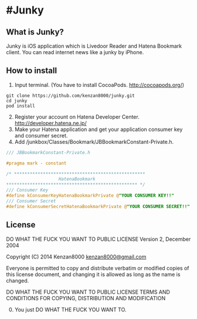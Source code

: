 #Junky
===============

## What is Junky?
Junky is iOS application which is Livedoor Reader and Hatena Bookmark client.
You can read internet news like a junky by iPhone.

## How to install
1. Input terminal. (You have to install CocoaPods. http://cocoapods.org/)
```terminal
git clone https://github.com/kenzan8000/junky.git
cd junky
pod install
```
2. Register your account on Hatena Developer Center.
http://developer.hatena.ne.jp/
3. Make your Hatena application and get your application consumer key and consumer secret.
4. Add /junkbox/Classes/Bookmark/JBBookmarkConstant-Private.h.
```objective-c
/// JBBookmarkConstant-Private.h

#pragma mark - constant

/* **************************************************
                    HatenaBookmark
************************************************** */
/// Consumer Key
#define kConsumerKeyHatenaBookmarkPrivate @"YOUR CONSUMER KEY!!"
/// Consumer Secret
#define kConsumerSecretHatenaBookmarkPrivate @"YOUR CONSUMER SECRET!!"

```

## License
DO WHAT THE FUCK YOU WANT TO PUBLIC LICENSE
Version 2, December 2004

Copyright (C) 2014 Kenzan8000 <kenzan8000@gmail.com>

Everyone is permitted to copy and distribute verbatim or modified
copies of this license document, and changing it is allowed as long
as the name is changed.

DO WHAT THE FUCK YOU WANT TO PUBLIC LICENSE
TERMS AND CONDITIONS FOR COPYING, DISTRIBUTION AND MODIFICATION

0. You just DO WHAT THE FUCK YOU WANT TO.
